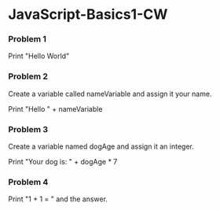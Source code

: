 # JavaScript-Basics1-CW

### Problem 1
Print "Hello World"

### Problem 2
Create a variable called nameVariable and assign it your name.

Print "Hello " + nameVariable

### Problem 3
Create a variable named dogAge and assign it an integer.

Print "Your dog is: " + dogAge * 7

### Problem 4
Print "1 + 1 = " and the answer.
